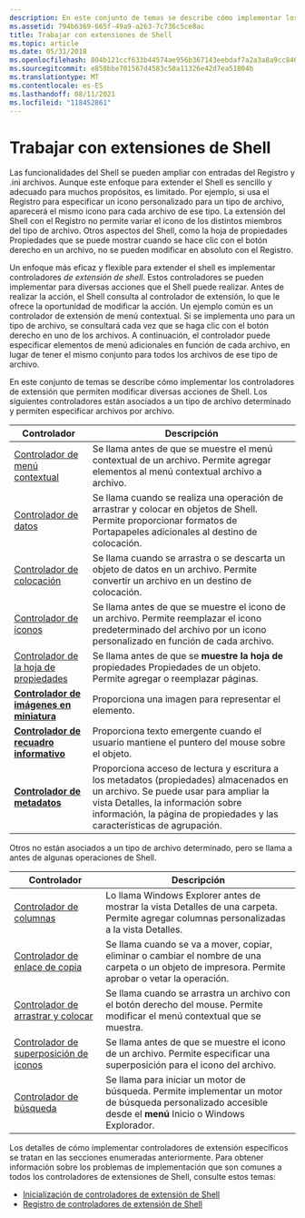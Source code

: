 ```yaml
---
description: En este conjunto de temas se describe cómo implementar los controladores de extensión que permiten modificar diversas acciones de Shell.
ms.assetid: 794b6369-665f-49a9-a263-7c736c5ce8ac
title: Trabajar con extensiones de Shell
ms.topic: article
ms.date: 05/31/2018
ms.openlocfilehash: 804b121ccf633b44574ae956b367143eebdaf7a2a3a8a9cc8400995522b4cbef
ms.sourcegitcommit: e858bbe701567d4583c50a11326e42d7ea51804b
ms.translationtype: MT
ms.contentlocale: es-ES
ms.lasthandoff: 08/11/2021
ms.locfileid: "118452861"
---
```

# <a name="working-with-shell-extensions"></a>Trabajar con extensiones de Shell

Las funcionalidades del Shell se pueden ampliar con entradas del Registro y .ini archivos. Aunque este enfoque para extender el Shell es sencillo y adecuado para muchos propósitos, es limitado. Por ejemplo, si usa el Registro para especificar un icono personalizado para un tipo de archivo, aparecerá el mismo icono para cada archivo de ese tipo. La extensión del Shell con el Registro no permite variar el icono de los distintos miembros del tipo de archivo. Otros aspectos del Shell,  como la hoja de propiedades Propiedades que se puede mostrar cuando se hace clic con el botón derecho en un archivo, no se pueden modificar en absoluto con el Registro.

Un enfoque más eficaz y flexible para extender el shell es implementar controladores *de extensión de shell*. Estos controladores se pueden implementar para diversas acciones que el Shell puede realizar. Antes de realizar la acción, el Shell consulta al controlador de extensión, lo que le ofrece la oportunidad de modificar la acción. Un ejemplo común es un controlador de extensión de menú contextual. Si se implementa uno para un tipo de archivo, se consultará cada vez que se haga clic con el botón derecho en uno de los archivos. A continuación, el controlador puede especificar elementos de menú adicionales en función de cada archivo, en lugar de tener el mismo conjunto para todos los archivos de ese tipo de archivo.

En este conjunto de temas se describe cómo implementar los controladores de extensión que permiten modificar diversas acciones de Shell. Los siguientes controladores están asociados a un tipo de archivo determinado y permiten especificar archivos por archivo.



| Controlador                                               | Descripción                                                                                                                                                                |
|-------------------------------------------------------|----------------------------------------------------------------------------------------------------------------------------------------------------------------------------|
| [Controlador de menú contextual](context-menu-handlers.md)    | Se llama antes de que se muestre el menú contextual de un archivo. Permite agregar elementos al menú contextual archivo a archivo.                                               |
| [Controlador de datos](how-to-create-data-handlers.md)       | Se llama cuando se realiza una operación de arrastrar y colocar en objetos de Shell. Permite proporcionar formatos de Portapapeles adicionales al destino de colocación.                            |
| [Controlador de colocación](how-to-create-drop-handlers.md)       | Se llama cuando se arrastra o se descarta un objeto de datos en un archivo. Permite convertir un archivo en un destino de colocación.                                                          |
| [Controlador de iconos](how-to-create-icon-handlers.md)       | Se llama antes de que se muestre el icono de un archivo. Permite reemplazar el icono predeterminado del archivo por un icono personalizado en función de cada archivo.                                    |
| [Controlador de la hoja de propiedades](propsheet-handlers.md)      | Se llama antes de que se **muestre la hoja de** propiedades Propiedades de un objeto. Permite agregar o reemplazar páginas.                                                              |
| [**Controlador de imágenes en miniatura**](/windows/desktop/api/Thumbcache/nn-thumbcache-ithumbnailprovider) | Proporciona una imagen para representar el elemento.                                                                                                                                   |
| [**Controlador de recuadro informativo**](/windows/win32/api/shlobj_core/nn-shlobj_core-iqueryinfo)                 | Proporciona texto emergente cuando el usuario mantiene el puntero del mouse sobre el objeto.                                                                                               |
| [**Controlador de metadatos**](/windows/win32/api/propidl/nn-propidl-ipropertysetstorage)       | Proporciona acceso de lectura y escritura a los metadatos (propiedades) almacenados en un archivo. Se puede usar para ampliar la vista Detalles, la información sobre información, la página de propiedades y las características de agrupación. |



 

Otros no están asociados a un tipo de archivo determinado, pero se llama a antes de algunas operaciones de Shell.



| Controlador                                                            | Descripción                                                                                                                                  |
|--------------------------------------------------------------------|----------------------------------------------------------------------------------------------------------------------------------------------|
| [Controlador de columnas](../lwef/column-handlers.md)                             | Lo llama Windows Explorer antes de mostrar la vista Detalles de una carpeta. Permite agregar columnas personalizadas a la vista Detalles.        |
| [Controlador de enlace de copia](how-to-create-copy-hook-handlers.md)          | Se llama cuando se va a mover, copiar, eliminar o cambiar el nombre de una carpeta o un objeto de impresora. Permite aprobar o vetar la operación.   |
| [Controlador de arrastrar y colocar](context-menu-handlers.md)                 | Se llama cuando se arrastra un archivo con el botón derecho del mouse. Permite modificar el menú contextual que se muestra.                     |
| [Controlador de superposición de iconos](how-to-implement-icon-overlay-handlers.md) | Se llama antes de que se muestre el icono de un archivo. Permite especificar una superposición para el icono del archivo.                                          |
| [Controlador de búsqueda](../lwef/search-handlers.md)                             | Se llama para iniciar un motor de búsqueda. Permite implementar un motor de búsqueda personalizado accesible desde el **menú** Inicio o Windows Explorador. |



 

Los detalles de cómo implementar controladores de extensión específicos se tratan en las secciones enumeradas anteriormente. Para obtener información sobre los problemas de implementación que son comunes a todos los controladores de extensiones de Shell, consulte estos temas:

-   [Inicialización de controladores de extensión de Shell](int-shell-exts.md)
-   [Registro de controladores de extensión de Shell](reg-shell-exts.md)

 

 
